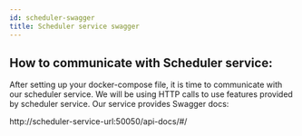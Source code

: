 ```yaml
---
id: scheduler-swagger
title: Scheduler service swagger
---
```


## How to communicate with Scheduler service:

After setting up your docker-compose file, it is time to communicate with our scheduler service. We will be using HTTP calls to use features provided by scheduler service. Our service provides Swagger docs:

http://scheduler-service-url:50050/api-docs/#/
